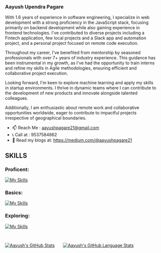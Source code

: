 ### Aayush Upendra Pagare

With 1.6 years of experience in software engineering, I specialize in web development with a strong proficiency in the JavaScript stack, focusing primarily on backend development while also gaining experience in frontend technologies. I've contributed to diverse projects including a Fintech application, few local projects and a Slack app and automation project, and a personal project focused on remote code execution.

Throughout my career, I've benefited from mentorship by seasoned professionals with over 7+ years of industry experience. This guidance has been instrumental in my growth, as I've had the opportunity to train interns and refine my skills in Agile methodologies, ensuring efficient and collaborative project execution.

Looking forward, I'm keen to explore machine learning and apply my skills in startup environments. I thrive in dynamic teams where I can contribute to the development of new products and innovate alongside talented colleagues.

Additionally, I am enthusiastic about remote work and collaborative opportunities worldwide, eager to contribute to impactful projects irrespective of geographical boundaries.

- 📫 Reach Me : aayushpagare21@gmail.com
- 📞 Call at : 9537584862
- 📖 Read my blogs at: https://medium.com/@aayushpagare21

## SKILLS
### Proficent: 
[![My Skills](https://skillicons.dev/icons?i=ts,js,nest,express,postgres,prisma,jest)](https://skillicons.dev)
### Basics:
[![My Skills](https://skillicons.dev/icons?i=react,mongo,docker)](https://skillicons.dev)
### Exploring: 
[![My Skills](https://skillicons.dev/icons?i=redux,redis,rabbitmq,aws)](https://skillicons.dev)

&nbsp; 
&nbsp; 

 [![Aayush's GitHub Stats](https://github-readme-stats.vercel.app/api/?username=aayushpagare21-compcoder&count_private=true&theme=tokyonight&showicons=true)]() &nbsp; &nbsp; &nbsp;
[![Aayush's GitHub Language Stats](https://github-readme-stats.vercel.app/api/top-langs/?username=aayushpagare21-compcoder&langs_count=5&theme=tokyonight)]()





